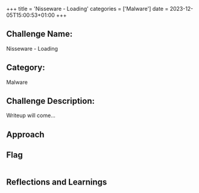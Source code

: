 +++
title = 'Nisseware - Loading'
categories = ['Malware']
date = 2023-12-05T15:00:53+01:00
+++

## Challenge Name:

Nisseware - Loading

## Category:

Malware

## Challenge Description:

Writeup will come...

## Approach

## Flag

```text

```

## Reflections and Learnings

